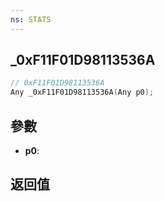```yaml
---
ns: STATS
---
```

## _0xF11F01D98113536A

```c
// 0xF11F01D98113536A
Any _0xF11F01D98113536A(Any p0);
```


## 參數
* **p0**: 

## 返回值

